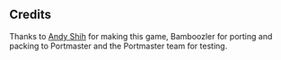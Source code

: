 ## Credits

Thanks to [Andy Shih](https://github.com/ashih42/n_puzzle) for making this game, Bamboozler for porting and packing to Portmaster and the Portmaster team for testing.

